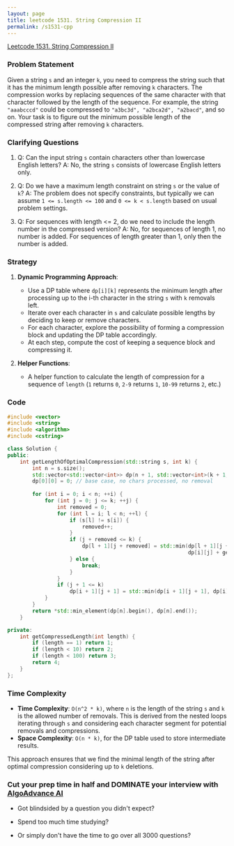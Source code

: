 ```yaml
---
layout: page
title: leetcode 1531. String Compression II
permalink: /s1531-cpp
---
```

[Leetcode 1531. String Compression II](https://algoadvance.github.io/algoadvance/l1531)
### Problem Statement

Given a string `s` and an integer `k`, you need to compress the string such that it has the minimum length possible after removing `k` characters. The compression works by replacing sequences of the same character with that character followed by the length of the sequence. For example, the string `"aaabcccd"` could be compressed to `"a3bc3d", "a2bca2d", "a2bacd"`, and so on. Your task is to figure out the minimum possible length of the compressed string after removing `k` characters.

### Clarifying Questions
1. Q: Can the input string `s` contain characters other than lowercase English letters?
   A: No, the string `s` consists of lowercase English letters only.

2. Q: Do we have a maximum length constraint on string `s` or the value of `k`?
   A: The problem does not specify constraints, but typically we can assume `1 <= s.length <= 100` and `0 <= k < s.length` based on usual problem settings.

3. Q: For sequences with length <= 2, do we need to include the length number in the compressed version?
   A: No, for sequences of length 1, no number is added. For sequences of length greater than 1, only then the number is added.

### Strategy

1. **Dynamic Programming Approach**:
    - Use a DP table where `dp[i][k]` represents the minimum length after processing up to the i-th character in the string `s` with `k` removals left.
    - Iterate over each character in `s` and calculate possible lengths by deciding to keep or remove characters.
    - For each character, explore the possibility of forming a compression block and updating the DP table accordingly.
    - At each step, compute the cost of keeping a sequence block and compressing it.

2. **Helper Functions**:
    - A helper function to calculate the length of compression for a sequence of `length` (`1` returns `0`, `2-9` returns `1`, `10-99` returns `2`, etc.)

### Code

```cpp
#include <vector>
#include <string>
#include <algorithm>
#include <cstring>

class Solution {
public:
    int getLengthOfOptimalCompression(std::string s, int k) {
        int n = s.size();
        std::vector<std::vector<int>> dp(n + 1, std::vector<int>(k + 1, INT_MAX));
        dp[0][0] = 0; // base case, no chars processed, no removal
        
        for (int i = 0; i < n; ++i) {
            for (int j = 0; j <= k; ++j) {
                int removed = 0;
                for (int l = i; l < n; ++l) {
                    if (s[l] != s[i]) {
                        removed++;
                    }
                    if (j + removed <= k) {
                        dp[l + 1][j + removed] = std::min(dp[l + 1][j + removed], 
                                                          dp[i][j] + getCompressedLength(l - i + 1 - removed));
                    } else {
                        break;
                    }
                }
                if (j + 1 <= k)
                    dp[i + 1][j + 1] = std::min(dp[i + 1][j + 1], dp[i][j]);
            }
        }
        return *std::min_element(dp[n].begin(), dp[n].end());
    }

private:
    int getCompressedLength(int length) {
        if (length == 1) return 1;
        if (length < 10) return 2;
        if (length < 100) return 3;
        return 4;
    }
};
```

### Time Complexity
- **Time Complexity**: `O(n^2 * k)`, where `n` is the length of the string `s` and `k` is the allowed number of removals. This is derived from the nested loops iterating through `s` and considering each character segment for potential removals and compressions.
- **Space Complexity**: `O(n * k)`, for the DP table used to store intermediate results.

This approach ensures that we find the minimal length of the string after optimal compression considering up to `k` deletions.


### Cut your prep time in half and DOMINATE your interview with [AlgoAdvance AI](https://algoAdvance.com)

- Got blindsided by a question you didn't expect?

- Spend too much time studying?

- Or simply don't have the time to go over all 3000 questions?


